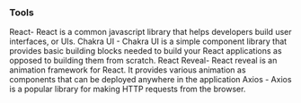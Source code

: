 ### Tools
React- React is a common javascript library that helps developers build user interfaces, or UIs.
Chakra UI - Chakra UI is a simple component library that provides basic building blocks needed to build your React applications as opposed to building them from scratch.
React Reveal- React reveal is an animation framework for React. It provides various animation as components that can be deployed anywhere in the application
Axios - Axios is a popular library for making HTTP requests from the browser.
